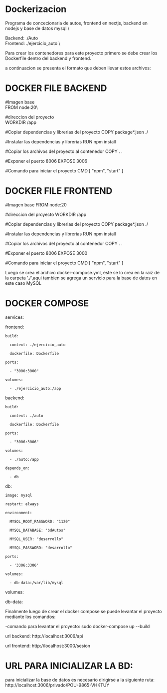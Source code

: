 # Dockerizacion

Programa de concecionaria de autos, frontend en nextjs, backend en nodejs y base de datos mysql \

Backend: ./Auto  
Frontend: ./ejercicio_auto \

Para crear los contenedores para este proyecto primero se debe crear los Dockerfile dentro del backend y frontend.   

a continuacion se presenta el formato que deben llevar estos archivos:  


# DOCKER FILE BACKEND

#Imagen base \
FROM node:20\

#direccion del proyecto \
WORKDIR /app  


#Copiar dependencias y librerias del proyecto
COPY package*.json ./

#Instalar las dependencias y librerias
RUN npm install

#Copiar los archivos del proyecto al contenedor
COPY . . 

#Exponer el puerto 8006
EXPOSE 3006

#Comando para iniciar el proyecto
CMD [ "npm", "start" ]


# DOCKER FILE FRONTEND

#Imagen base
FROM node:20

#direccion del proyecto
WORKDIR /app

#Copiar dependencias y librerias del proyecto
COPY package*.json ./

#Instalar las dependencias y librerias
RUN npm install

#Copiar los archivos del proyecto al contenedor
COPY . . 

#Exponer el puerto 8006
EXPOSE 3000

#Comando para iniciar el proyecto
CMD [ "npm", "start" ]

Luego se crea el archivo docker-compose.yml, este se lo crea en la raiz de la carpeta './',aqui tambien se agrega un servicio para la base de datos en este caso MySQL   


# DOCKER COMPOSE
services:  

  frontend:  
  
    build:  
    
      context: ./ejercicio_auto  
      
      dockerfile: Dockerfile  
      
    ports:	
    
      - "3000:3000"	 
      
    volumes:  
    
      - ./ejercicio_auto:/app	  
      
  backend:	  
  
    build:	 
    
      context: ./auto  
      
      dockerfile: Dockerfile  
      
    ports:  
    
      - "3006:3006"  
      
    volumes:  
    
      - ./auto:/app  
      
    depends_on:  
    
      - db  
      
  db:  
  
    image: mysql  
    
    restart: always  
    
    environment:  
    
      MYSQL_ROOT_PASSWORD: "1120"  
      
      MYSQL_DATABASE: "bdAutos"  
      
      MYSQL_USER: "desarrollo"  
      
      MYSQL_PASSWORD: "desarrollo"  
      
    ports:  
    
      - '3306:3306'  
      
    volumes:  
    
      - db-data:/var/lib/mysql  
      
volumes:  

  db-data:

    

  Finalmente luego de crear el docker compose se puede levantar el proyecto mediante los comandos:  
  

-comando para levantar el proyecto: sudo docker-compose up --build  


  url backend: http://localhost:3006/api  
  
  url frontend: http://localhost:3000/sesion  
  

# URL PARA INICIALIZAR LA BD:  

para inicializar la base de datos es necesario dirigirse a la siguiente ruta: http://localhost:3006/privado/POU-9865-VHKTUY			



